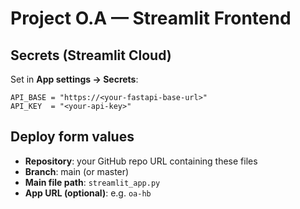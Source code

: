 # Project O.A — Streamlit Frontend

## Secrets (Streamlit Cloud)
Set in **App settings → Secrets**:

```
API_BASE = "https://<your-fastapi-base-url>"
API_KEY  = "<your-api-key>"
```

## Deploy form values
- **Repository**: your GitHub repo URL containing these files
- **Branch**: main (or master)
- **Main file path**: `streamlit_app.py`
- **App URL (optional)**: e.g. `oa-hb`
